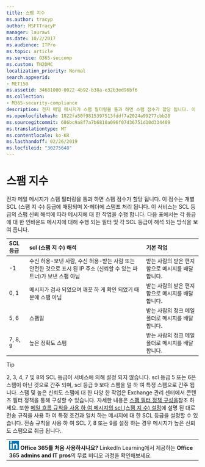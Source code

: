```yaml
---
title: 스팸 지수
ms.author: tracyp
author: MSFTTracyP
manager: laurawi
ms.date: 10/2/2017
ms.audience: ITPro
ms.topic: article
ms.service: O365-seccomp
ms.custom: TN2DMC
localization_priority: Normal
search.appverid:
- MET150
ms.assetid: 34681000-0022-4b92-b38a-e32b3ed96bf6
ms.collection:
- M365-security-compliance
description: 전자 메일 메시지가 스팸 필터링을 통과 하면 스팸 점수가 할당 됩니다. 이 점수는 개별 SCL (스팸 지 수) 등급에 매핑되며 X-헤더에 스탬프 처리 됩니다. 이 서비스는 SCL 등급의 스팸 신뢰 해석에 따라 메시지에 대 한 작업을 수행 합니다. 다음 표에서는 각 등급에 대 한 인바운드 메시지에 대해 수행 되는 필터 및 각 SCL 등급이 해석 되는 방식을 보여 줍니다.
ms.openlocfilehash: 1822fa50f9815397513fddf7a2024a99277cbb28
ms.sourcegitcommit: 686bc9a8f7a7b6810a096f07d36751d10d334409
ms.translationtype: MT
ms.contentlocale: ko-KR
ms.lasthandoff: 02/26/2019
ms.locfileid: "30275648"
---
```

# <a name="spam-confidence-levels"></a>스팸 지수

전자 메일 메시지가 스팸 필터링을 통과 하면 스팸 점수가 할당 됩니다. 이 점수는 개별 SCL (스팸 지 수) 등급에 매핑되며 X-헤더에 스탬프 처리 됩니다. 이 서비스는 SCL 등급의 스팸 신뢰 해석에 따라 메시지에 대 한 작업을 수행 합니다. 다음 표에서는 각 등급에 대 한 인바운드 메시지에 대해 수행 되는 필터 및 각 SCL 등급이 해석 되는 방식을 보여 줍니다.
  
|**SCL 등급**|**scl (스팸 지 수) 해석**|**기본 작업**|
|:-----|:-----|:-----|
|-1  <br/> |수신 허용-보낸 사람, 수신 허용-받는 사람 또는 안전한 것으로 표시 된 IP 주소 (신뢰할 수 있는 파트너)가 보낸 스팸 아님  <br/> |받는 사람의 받은 편지 함으로 메시지를 배달 합니다.  <br/> |
|0, 1  <br/> |메시지가 검사 되었으며 깨끗 하 게 확인 되었기 때문에 스팸 아님  <br/> |받는 사람의 받은 편지 함으로 메시지를 배달 합니다.  <br/> |
|5, 6  <br/> | 스팸일  <br/> |받는 사람의 정크 메일 폴더로 메시지를 배달 합니다.  <br/> |
|7, 8, 9  <br/> |높은 정확도 스팸  <br/> |받는 사람의 정크 메일 폴더로 메시지를 배달 합니다.  <br/> |
   
> [!TIP]
> 2, 3, 4, 7 및 8의 SCL 등급이 서비스에 의해 설정 되지 않습니다. scl 등급 5 또는 6은 스팸이 아닌 것으로 간주 되며, scl 등급 9 보다 스팸을 덜 하 여 특정 스팸으로 간주 됩니다. 스팸 및 높은 신뢰도 스팸에 대 한 다양 한 작업은 Exchange 관리 센터에서 콘텐츠 필터 정책을 통해 구성할 수 있습니다. 자세한 내용은 [스팸 필터 정책 구성을](configure-your-spam-filter-policies.md)참조 하세요. 또한 [메일 흐름 규칙을 사용 하 여 메시지의 scl (스팸 지 수) 설정](use-mail-flow-rules-to-set-the-spam-confidence-level-scl-in-messages.md)에 설명 된 대로 전송 규칙을 사용 하 여 특정 조건과 일치 하는 메시지에 대 한 SCL 등급을 설정할 수 있습니다. 전송 규칙을 사용 하 여 SCL 7, 8 또는 9를 설정 하는 경우 메시지가 높은 신뢰도 스팸으로 취급 됩니다. 
  
||
|:-----|
|![LinkedIn Learning용 단축 아이콘](media/eac8a413-9498-4220-8544-1e37d1aaea13.png) **Office 365를 처음 사용하시나요?**         LinkedIn Learning에서 제공하는 **Office 365 admins and IT pros**의 무료 비디오 과정을 확인해보세요. |
   

